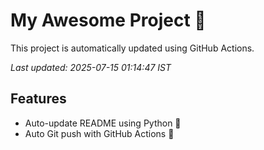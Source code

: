 # My Awesome Project 🚀

This project is automatically updated using GitHub Actions.

_Last updated: 2025-07-15 01:14:47 IST_

## Features
- Auto-update README using Python 🐍
- Auto Git push with GitHub Actions 🤖
